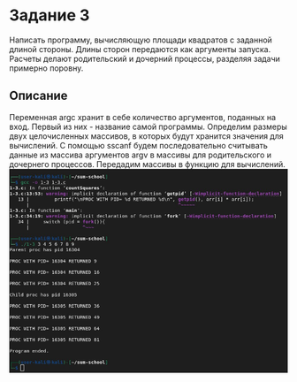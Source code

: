 # Задание 3
Написать программу, вычисляющую площади квадратов
с заданной длиной стороны. Длины сторон передаются как аргументы
запуска. Расчеты делают родительский и дочерний процессы, разделяя
задачи примерно поровну.
## Описание
Переменная argc хранит в себе количество аргументов, поданных на вход. Первый из них - название самой программы.
Определим размеры двух целочисленных массивов, в которых будут хранится значения для вычислений.
С помощью sscanf будем последовательно считывать данные из массива аргументов argv в массивы 
для родительского и дочернего процессов. Передадим массивы в функцию для вычислений.
![Image Alt](https://github.com/ABoriskina/Module-3/blob/main/Lesson-1/Task-1-3/5.jpeg)

